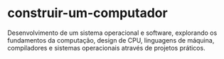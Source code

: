 # construir-um-computador
Desenvolvimento de um sistema operacional e software, explorando os fundamentos da computação, design de CPU, linguagens de máquina, compiladores e sistemas operacionais através de projetos práticos.
